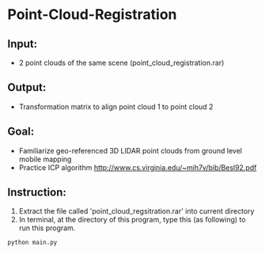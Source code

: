 
# Point-Cloud-Registration


## Input:  
* 2 point clouds of the same scene (point_cloud_registration.rar)   
## Output:  
* Transformation matrix to align point cloud 1 to point cloud 2   
## Goal:  
* Familiarize geo-referenced 3D LIDAR point clouds from ground level mobile mapping <br/>
* Practice ICP algorithm http://www.cs.virginia.edu/~mjh7v/bib/Besl92.pdf 
## Instruction:
1. Extract the file called 'point_cloud_regsitration.rar' into current directory
2. In terminal, at the directory of this program, type this (as following) to run this program.
```
python main.py
```

